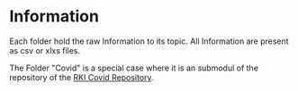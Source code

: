 # Information

Each folder hold the raw Information to its topic.
All Information are present as csv or xlxs files.

The Folder "Covid" is a special case  where it is an submodul of the repository of the [RKI Covid Repository](https://github.com/robert-koch-institut/SARS-CoV-2-Infektionen_in_Deutschland).
